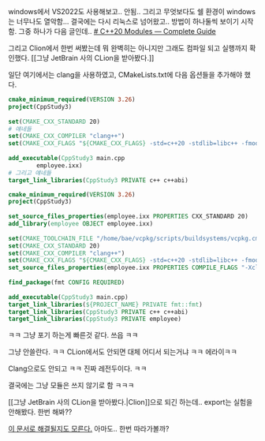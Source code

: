 windows에서 VS2022도 사용해보고.. 안됨..
그리고 무엇보다도 쉘 환경이 windows는 너무나도 열악함... 결국에는 다시 리눅스로 넘어왔고.. 방법이 하나둘씩 보이기 시작함. 그중 하나가 다음 글인데..
[# C++20 Modules — Complete Guide](https://itnext.io/c-20-modules-complete-guide-ae741ddbae3d)

그리고 Clion에서 한번 써봤는데 뭐 완벽히는 아니지만 그래도 컴파일 되고 실행까지 확인했다. [[그냥 JetBrain 사의 CLion을 받아봤다.]]

일단 여기에서는 clang을 사용하였고, CMakeLists.txt에 다음 옵션들을 추가해야 했다.

```cmake
cmake_minimum_required(VERSION 3.26)  
project(CppStudy3)  
  
set(CMAKE_CXX_STANDARD 20)  
# 얘네들
set(CMAKE_CXX_COMPILER "clang++")  
set(CMAKE_CXX_FLAGS "${CMAKE_CXX_FLAGS} -std=c++20 -stdlib=libc++ -fmodules -fbuiltin-module-map")  
  
add_executable(CppStudy3 main.cpp  
        employee.ixx)  
# 그리고 얘네들
target_link_libraries(CppStudy3 PRIVATE c++ c++abi)
```


```cmake
cmake_minimum_required(VERSION 3.26)  
project(CppStudy3)  
  
set_source_files_properties(employee.ixx PROPERTIES CXX_STANDARD 20)  
add_library(employee OBJECT employee.ixx)  
  
set(CMAKE_TOOLCHAIN_FILE "/home/bae/vcpkg/scripts/buildsystems/vcpkg.cmake")  
set(CMAKE_CXX_STANDARD 20)  
set(CMAKE_CXX_COMPILER "clang++")  
set(CMAKE_CXX_FLAGS "${CMAKE_CXX_FLAGS} -std=c++20 -stdlib=libc++ -fmodules -fbuiltin-module-map")  
set_source_files_properties(employee.ixx PROPERTIES COMPILE_FLAGS "-Xclang -emit-module-interface")  
  
find_package(fmt CONFIG REQUIRED)  
  
add_executable(CppStudy3 main.cpp)  
target_link_libraries(${PROJECT_NAME} PRIVATE fmt::fmt)  
target_link_libraries(CppStudy3 PRIVATE c++ c++abi)  
target_link_libraries(CppStudy3 PRIVATE employee)
```

ㅋㅋ 그냥 포기 하는게 빠른것 같다. 쓰읍 ㅋㅋ

그냥 안쓸란다. ㅋㅋ CLion에서도 안되면 대체 어디서 되는거냐 ㅋㅋ 에라이ㅋㅋ 

Clang으로도 안되고 ㅋㅋ 진짜 레전두이다. ㅋㅋ 

결국에는 그냥 모듈은 쓰지 않기로 함 ㅋㅋㅋ 

[[그냥 JetBrain 사의 CLion을 받아봤다.|Clion]]으로 되긴 하는데.. export는 실험을 안해봤다. 한번 해봐??

[이 문서로 해결될지도 모른다.](https://www.kitware.com/import-cmake-c20-modules/) 아마도.. 한번 따라가볼까?